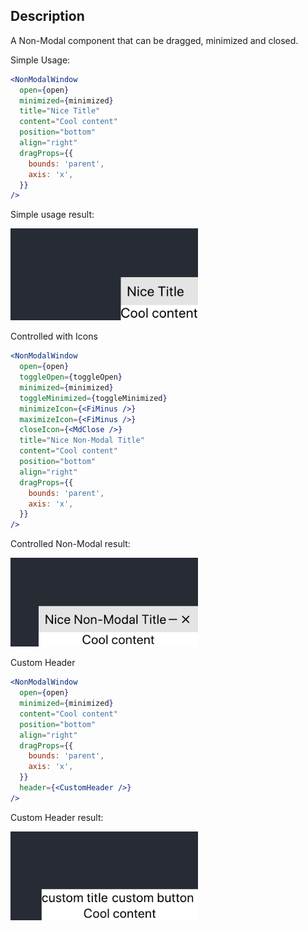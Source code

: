 ## Description

A Non-Modal component that can be dragged, minimized and closed.

Simple Usage:
```jsx
<NonModalWindow
  open={open}
  minimized={minimized}
  title="Nice Title"
  content="Cool content"
  position="bottom"
  align="right"
  dragProps={{
    bounds: 'parent',
    axis: 'x',
  }}
/>
```
Simple usage result:

<img src="imgs/example-01.png" width="300">

Controlled with Icons

```jsx
<NonModalWindow
  open={open}
  toggleOpen={toggleOpen}
  minimized={minimized}
  toggleMinimized={toggleMinimized}
  minimizeIcon={<FiMinus />}
  maximizeIcon={<FiMinus />}
  closeIcon={<MdClose />}
  title="Nice Non-Modal Title"
  content="Cool content"
  position="bottom"
  align="right"
  dragProps={{
    bounds: 'parent',
    axis: 'x',
  }}
/>
```

Controlled Non-Modal result:

<img src="imgs/example-02.png" width="300">

Custom Header

```jsx
<NonModalWindow
  open={open}
  minimized={minimized}
  content="Cool content"
  position="bottom"
  align="right"
  dragProps={{
    bounds: 'parent',
    axis: 'x',
  }}
  header={<CustomHeader />}
/>
```
Custom Header result:

<img src="imgs/example-03.png" width="300">
